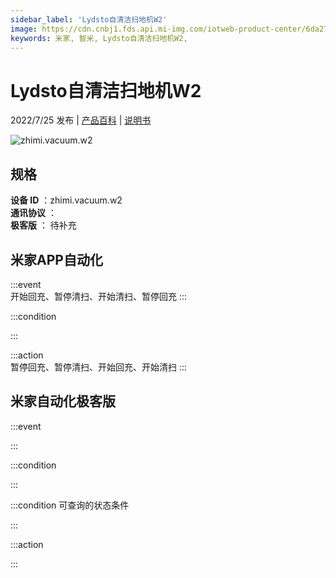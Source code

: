 ```yaml
---
sidebar_label: 'Lydsto自清洁扫地机W2'
image: https://cdn.cnbj1.fds.api.mi-img.com/iotweb-product-center/6da27c1b95d6c7df155ae06df57716ed_1648720627437.png?GalaxyAccessKeyId=AKVGLQWBOVIRQ3XLEW&Expires=9223372036854775807&Signature=RxY61V0zZeAoQn3zm0gdqRERY74=
keywords: 米家, 智米, Lydsto自清洁扫地机W2, 
---
```

# Lydsto自清洁扫地机W2

2022/7/25 发布 | [产品百科](https://home.mi.com/webapp/content/baike/product/index.html?model=zhimi.vacuum.w2/) | [说明书](https://home.mi.com/views/introduction.html?model=zhimi.vacuum.w2&region=cn)

![zhimi.vacuum.w2](https://cdn.cnbj1.fds.api.mi-img.com/iotweb-product-center/6da27c1b95d6c7df155ae06df57716ed_1648720627437.png?GalaxyAccessKeyId=AKVGLQWBOVIRQ3XLEW&Expires=9223372036854775807&Signature=RxY61V0zZeAoQn3zm0gdqRERY74=)

## 规格  
> 
**设备 ID** ：zhimi.vacuum.w2  
**通讯协议** ：  
**极客版**  ： 待补充 


## 米家APP自动化  

:::event  
开始回充、暂停清扫、开始清扫、暂停回充
:::

:::condition  

:::

:::action   
暂停回充、暂停清扫、开始回充、开始清扫
:::

## 米家自动化极客版  

:::event  

:::

:::condition  

:::

:::condition 可查询的状态条件  

:::

:::action  

:::

        
